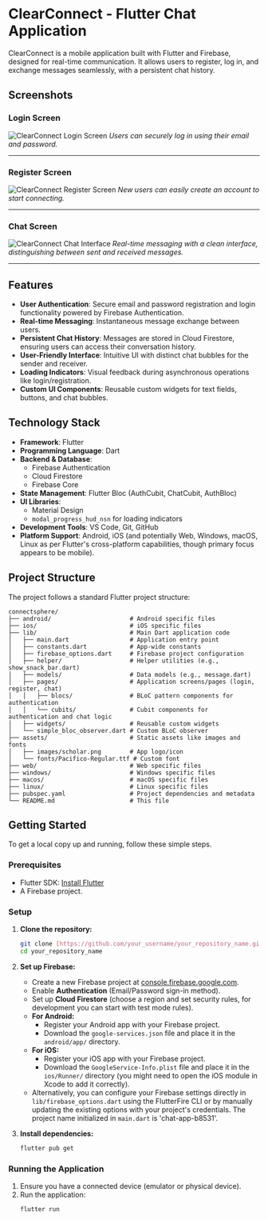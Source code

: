 # ClearConnect - Flutter Chat Application

ClearConnect is a mobile application built with Flutter and Firebase, designed for real-time communication. It allows users to register, log in, and exchange messages seamlessly, with a persistent chat history.

##  Screenshots

### Login Screen
![ClearConnect Login Screen](https://github.com/user-attachments/assets/704231ed-1858-43b4-b9fd-e3084d348c77)
*Users can securely log in using their email and password.*

---

### Register Screen
![ClearConnect Register Screen](https://github.com/user-attachments/assets/f44e74be-4ac4-4010-9f50-03aa9b1f4d25)
*New users can easily create an account to start connecting.*

---

### Chat Screen
![ClearConnect Chat Interface](https://github.com/user-attachments/assets/25d7daa8-2f57-4157-8f60-8ace1c1c478e)
*Real-time messaging with a clean interface, distinguishing between sent and received messages.*

---

## Features

* **User Authentication**: Secure email and password registration and login functionality powered by Firebase Authentication.
* **Real-time Messaging**: Instantaneous message exchange between users.
* **Persistent Chat History**: Messages are stored in Cloud Firestore, ensuring users can access their conversation history.
* **User-Friendly Interface**: Intuitive UI with distinct chat bubbles for the sender and receiver.
* **Loading Indicators**: Visual feedback during asynchronous operations like login/registration.
* **Custom UI Components**: Reusable custom widgets for text fields, buttons, and chat bubbles.

## Technology Stack

* **Framework**: Flutter
* **Programming Language**: Dart
* **Backend & Database**:
    * Firebase Authentication
    * Cloud Firestore
    * Firebase Core
* **State Management**: Flutter Bloc (AuthCubit, ChatCubit, AuthBloc)
* **UI Libraries**:
    * Material Design
    * `modal_progress_hud_nsn` for loading indicators
* **Development Tools**: VS Code, Git, GitHub
* **Platform Support**: Android, iOS (and potentially Web, Windows, macOS, Linux as per Flutter's cross-platform capabilities, though primary focus appears to be mobile).

## Project Structure

The project follows a standard Flutter project structure:

```
connectsphere/
├── android/                      # Android specific files
├── ios/                          # iOS specific files
├── lib/                          # Main Dart application code
│   ├── main.dart                 # Application entry point
│   ├── constants.dart            # App-wide constants
│   ├── firebase_options.dart     # Firebase project configuration
│   ├── helper/                   # Helper utilities (e.g., show_snack_bar.dart)
│   ├── models/                   # Data models (e.g., message.dart)
│   ├── pages/                    # Application screens/pages (login, register, chat)
│   │   ├── blocs/                # BLoC pattern components for authentication
│   │   └── cubits/               # Cubit components for authentication and chat logic
│   ├── widgets/                  # Reusable custom widgets
│   └── simple_bloc_observer.dart # Custom BLoC observer
├── assets/                       # Static assets like images and fonts
│   ├── images/scholar.png        # App logo/icon
│   └── fonts/Pacifico-Regular.ttf # Custom font
├── web/                          # Web specific files
├── windows/                      # Windows specific files
├── macos/                        # macOS specific files
├── linux/                        # Linux specific files
├── pubspec.yaml                  # Project dependencies and metadata
└── README.md                     # This file
```

## Getting Started

To get a local copy up and running, follow these simple steps.

### Prerequisites

* Flutter SDK: [Install Flutter](https://flutter.dev/docs/get-started/install)
* A Firebase project.

### Setup

1.  **Clone the repository:**
    ```sh
    git clone [https://github.com/your_username/your_repository_name.git](https://github.com/your_username/your_repository_name.git)
    cd your_repository_name
    ```
2.  **Set up Firebase:**
    * Create a new Firebase project at [console.firebase.google.com](https://console.firebase.google.com/).
    * Enable **Authentication** (Email/Password sign-in method).
    * Set up **Cloud Firestore** (choose a region and set security rules, for development you can start with test mode rules).
    * **For Android:**
        * Register your Android app with your Firebase project.
        * Download the `google-services.json` file and place it in the `android/app/` directory.
    * **For iOS:**
        * Register your iOS app with your Firebase project.
        * Download the `GoogleService-Info.plist` file and place it in the `ios/Runner/` directory (you might need to open the iOS module in Xcode to add it correctly).
    * Alternatively, you can configure your Firebase settings directly in `lib/firebase_options.dart` using the FlutterFire CLI or by manually updating the existing options with your project's credentials. The project name initialized in `main.dart` is 'chat-app-b8531'.

3.  **Install dependencies:**
    ```sh
    flutter pub get
    ```

### Running the Application

1.  Ensure you have a connected device (emulator or physical device).
2.  Run the application:
    ```sh
    flutter run
    ```
